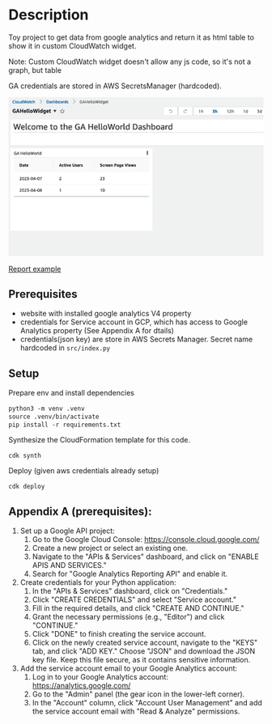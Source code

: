 # Description
Toy project to get data from google analytics and return it as html table to show it in custom CloudWatch widget. 

Note: Custom CloudWatch widget doesn't allow any js code, so it's not a graph, but table

GA credentials are stored in AWS SecretsManager (hardcoded). 

![pic](./docs/CWdashboardScreenshot.png)

[Report example](./docs/html_report_example.html)

## Prerequisites
- website with installed google analytics V4 property
- credentials for Service account in GCP, which has access to Google Analytics property (See Appendix A for dtails)
- credentials(json key) are store in AWS Secrets Manager. Secret name hardcoded in `src/index.py`

## Setup
Prepare env and install dependencies
```
python3 -m venv .venv
source .venv/bin/activate
pip install -r requirements.txt
```

Synthesize the CloudFormation template for this code.

```
cdk synth
```

Deploy (given aws credentials already setup)

```shell
cdk deploy
```

## Appendix A (prerequisites):

1. Set up a Google API project:
   1. Go to the Google Cloud Console: https://console.cloud.google.com/
   2. Create a new project or select an existing one. 
   3. Navigate to the "APIs & Services" dashboard, and click on "ENABLE APIS AND SERVICES."
   4. Search for "Google Analytics Reporting API" and enable it.
2. Create credentials for your Python application:
   1. In the "APIs & Services" dashboard, click on "Credentials."
   2. Click "CREATE CREDENTIALS" and select "Service account."
   3. Fill in the required details, and click "CREATE AND CONTINUE."
   4. Grant the necessary permissions (e.g., "Editor") and click "CONTINUE."
   5. Click "DONE" to finish creating the service account. 
   6. Click on the newly created service account, navigate to the "KEYS" tab, and click "ADD KEY." Choose "JSON" and download the JSON key file. Keep this file secure, as it contains sensitive information. 
3. Add the service account email to your Google Analytics account:
   1. Log in to your Google Analytics account: https://analytics.google.com/
   2. Go to the "Admin" panel (the gear icon in the lower-left corner). 
   3. In the "Account" column, click "Account User Management" and add the service account email with "Read & Analyze" permissions. 
